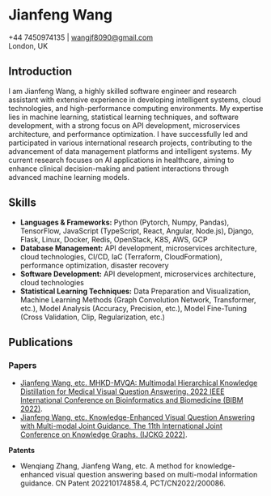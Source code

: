 # Jianfeng Wang

+44 7450974135 | wangjf8090@gmail.com  
London, UK

## Introduction

I am Jianfeng Wang, a highly skilled software engineer and research assistant with extensive experience in developing intelligent systems, cloud technologies, and high-performance computing environments. My expertise lies in machine learning, statistical learning techniques, and software development, with a strong focus on API development, microservices architecture, and performance optimization. I have successfully led and participated in various international research projects, contributing to the advancement of data management platforms and intelligent systems. My current research focuses on AI applications in healthcare, aiming to enhance clinical decision-making and patient interactions through advanced machine learning models.

## Skills

- **Languages & Frameworks:** Python (Pytorch, Numpy, Pandas), TensorFlow, JavaScript (TypeScript, React, Angular, Node.js), Django, Flask, Linux, Docker, Redis, OpenStack, K8S, AWS, GCP
- **Database Management:** API development, microservices architecture, cloud technologies, CI/CD, IaC (Terraform, CloudFormation), performance optimization, disaster recovery
- **Software Development:** API development, microservices architecture, cloud technologies
- **Statistical Learning Techniques:** Data Preparation and Visualization, Machine Learning Methods (Graph Convolution Network, Transformer, etc.), Model Analysis (Accuracy, Precision, etc.), Model Fine-Tuning (Cross Validation, Clip, Regularization, etc.)

## Publications

### Papers
- [Jianfeng Wang, etc. MHKD-MVQA: Multimodal Hierarchical Knowledge Distillation for Medical Visual Question Answering. 2022 IEEE International Conference on Bioinformatics and Biomedicine (BIBM 2022)](https://www.computer.org/csdl/proceedings-article/bibm/2022/09995473/1JC2qFvLZ96).
- [Jianfeng Wang, etc. Knowledge-Enhanced Visual Question Answering with Multi-modal Joint Guidance. The 11th International Joint Conference on Knowledge Graphs. (IJCKG 2022)](https://dl.acm.org/doi/abs/10.1145/3579051.3579073).


**Patents**  
- Wenqiang Zhang, Jianfeng Wang, etc. A method for knowledge-enhanced visual question answering based on multi-modal information guidance. CN Patent 202210174858.4, PCT/CN2022/200086.
